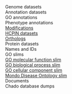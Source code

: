 <div class="left-menu-part left-menu-item"><a routerLink="//downloads/genome-datasets">Genome datasets</a></div>
<div class="left-menu-part left-menu-item"><a routerLink="//downloads/genome-datasets#Annotation_datasets">Annotation datasets</a></div>
<div class="left-menu-part left-sub-menu-item"><a routerLink="/downloads/go-annotations">GO annotations</a></div>
<div class="left-menu-part left-sub-menu-item"><a routerLink="/downloads/phenotype-annotations">Phenotype annotations</a></div>
<div class="left-menu-part left-sub-menu-item"><a href="https://www.pombase.org/data/annotations/modifications/">Modifications</a></div>
<div class="left-menu-part left-sub-menu-item"><a href="https://www.pombase.org/data/high_confidence_physical_interactions/">HCPIN datasets</a></div>
<div class="left-menu-part left-sub-menu-item"><a href="https://www.pombase.org/data/orthologs/">Orthologs</a></div>
<div class="left-menu-part left-menu-item"><a routerLink="//downloads/protein-datasets">Protein datasets</a></div>
<div class="left-menu-part left-menu-item"><a routerLink="/downloads/names-and-identifiers">Names and IDs</a></div>
<div class="left-menu-part left-menu-item">GO slims</div>
<div class="left-menu-part left-sub-menu-item"><a href="https://www.pombase.org/data/releases/latest/misc/mf_goslim_pombe_ids_and_names.tsv">GO molecular function slim</a></div>
<div class="left-menu-part left-sub-menu-item"><a href="https://www.pombase.org/data/releases/latest/misc/bp_goslim_pombe_ids_and_names.tsv">GO biological process slim</a></div>
<div class="left-menu-part left-sub-menu-item"><a href="https://www.pombase.org/data/releases/latest/misc/cc_goslim_pombe_ids_and_names.tsv">GO cellular component slim</a></div>
<div class="left-menu-part left-menu-item"><a href="https://www.pombase.org/releases/latest/misc/pombe_mondo_slim_ids_and_names.tsv">Mondo Disease Ontology slim</a></div>
<div class="left-menu-part left-menu-item"><a routerLink="/documents">Documents</a></div>
<div class="left-menu-part left-menu-item"><a routerLink="/downloads/chado-database-dumps">Chado database dumps</a></div>
